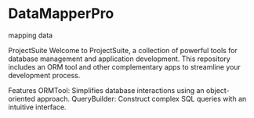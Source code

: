 # DataMapperPro
mapping data

ProjectSuite
Welcome to ProjectSuite, a collection of powerful tools for database management and application development. This repository includes an ORM tool and other complementary apps to streamline your development process.

Features
ORMTool: Simplifies database interactions using an object-oriented approach.
QueryBuilder: Construct complex SQL queries with an intuitive interface.
